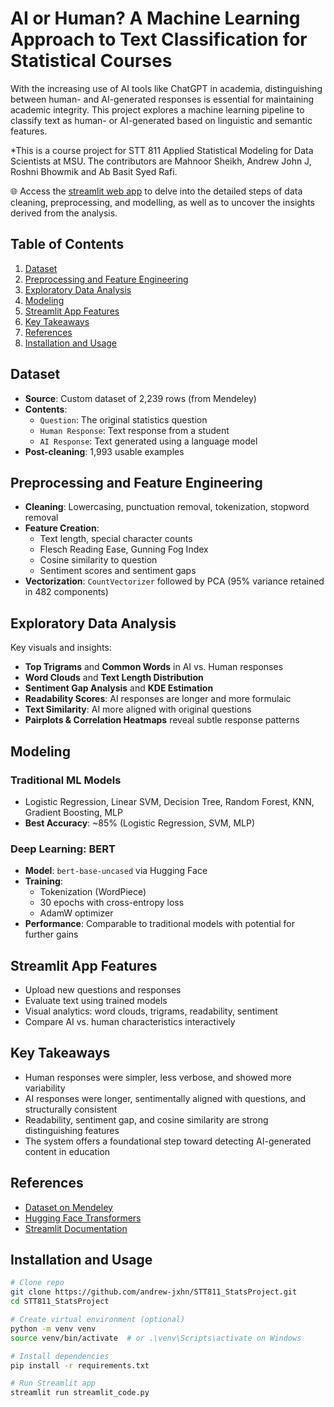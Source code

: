 # AI or Human? A Machine Learning Approach to Text Classification for Statistical Courses
With the increasing use of AI tools like ChatGPT in academia, distinguishing between human- and AI-generated responses is essential for maintaining academic integrity. This project explores a machine learning pipeline to classify text as human- or AI-generated based on linguistic and semantic features.

*This is a course project for STT 811 Applied Statistical Modeling for Data Scientists at MSU. The contributors are Mahnoor Sheikh, Andrew John J, Roshni Bhowmik and Ab Basit Syed Rafi.

🌐 Access the [streamlit web app](https://nlp-approach-to-ai-text-classification-stt-811.streamlit.app/) to delve into the detailed steps of data cleaning, preprocessing, and modelling, as well as to uncover the insights derived from the analysis.

## Table of Contents
1. [Dataset](#dataset)
2. [Preprocessing and Feature Engineering](#preprocessing-and-feature-engineering)
3. [Exploratory Data Analysis](#exploratory-data-analysis)
4. [Modeling](#modeling)
5. [Streamlit App Features](#streamlit-app-features)
6. [Key Takeaways](#key-takeaways)
7. [References](#references)
8. [Installation and Usage](#installation-and-usage)

## Dataset
- **Source**: Custom dataset of 2,239 rows (from Mendeley)
- **Contents**:
  - `Question`: The original statistics question
  - `Human Response`: Text response from a student
  - `AI Response`: Text generated using a language model
- **Post-cleaning**: 1,993 usable examples

## Preprocessing and Feature Engineering
- **Cleaning**: Lowercasing, punctuation removal, tokenization, stopword removal
- **Feature Creation**:
  - Text length, special character counts
  - Flesch Reading Ease, Gunning Fog Index
  - Cosine similarity to question
  - Sentiment scores and sentiment gaps
- **Vectorization**: `CountVectorizer` followed by PCA (95% variance retained in 482 components)

## Exploratory Data Analysis
Key visuals and insights:
- **Top Trigrams** and **Common Words** in AI vs. Human responses
- **Word Clouds** and **Text Length Distribution**
- **Sentiment Gap Analysis** and **KDE Estimation**
- **Readability Scores**: AI responses are longer and more formulaic
- **Text Similarity**: AI more aligned with original questions
- **Pairplots & Correlation Heatmaps** reveal subtle response patterns

## Modeling
### Traditional ML Models
- Logistic Regression, Linear SVM, Decision Tree, Random Forest, KNN, Gradient Boosting, MLP
- **Best Accuracy**: ~85% (Logistic Regression, SVM, MLP)

### Deep Learning: BERT
- **Model**: `bert-base-uncased` via Hugging Face
- **Training**:
  - Tokenization (WordPiece)
  - 30 epochs with cross-entropy loss
  - AdamW optimizer
- **Performance**: Comparable to traditional models with potential for further gains

## Streamlit App Features
- Upload new questions and responses
- Evaluate text using trained models
- Visual analytics: word clouds, trigrams, readability, sentiment
- Compare AI vs. human characteristics interactively

## Key Takeaways
- Human responses were simpler, less verbose, and showed more variability
- AI responses were longer, sentimentally aligned with questions, and structurally consistent
- Readability, sentiment gap, and cosine similarity are strong distinguishing features
- The system offers a foundational step toward detecting AI-generated content in education

## References
- [Dataset on Mendeley](https://data.mendeley.com/datasets/mh892rksk2/4)
- [Hugging Face Transformers](https://huggingface.co/transformers/)
- [Streamlit Documentation](https://docs.streamlit.io/)

## Installation and Usage
```bash
# Clone repo
git clone https://github.com/andrew-jxhn/STT811_StatsProject.git
cd STT811_StatsProject

# Create virtual environment (optional)
python -m venv venv
source venv/bin/activate  # or .\venv\Scripts\activate on Windows

# Install dependencies
pip install -r requirements.txt

# Run Streamlit app
streamlit run streamlit_code.py
```
